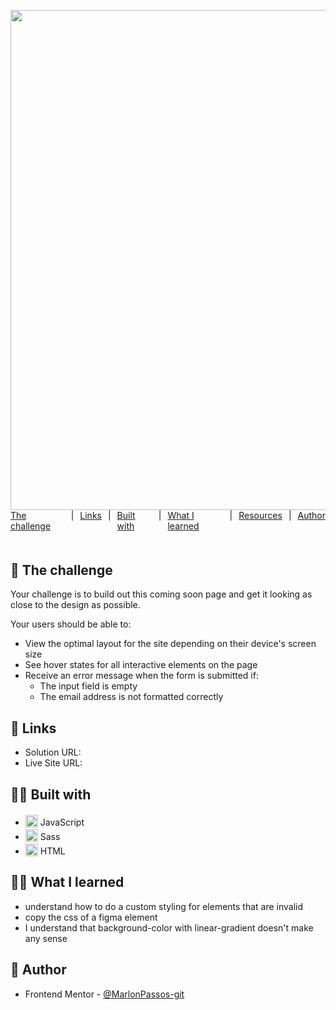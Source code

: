 
<h1 class="line-1 anim-typewriter">Base Apparel coming soon page challenge hub</h1>



<img class="img__project " src="screen.gif">

<div class="links">
    <a href="#the_challenge">The challenge</a> |
     <a href="#links">Links</a> |
      <a href="#built_with">Built with</a> |
       <a href="#what_i_learned">What I learned</a> |
       <a href="#resources">Resources</a> |
       <a href="#author">Author</a> 
</div>

<h2 id="the_challenge"> 🌋 The challenge</h2>


Your challenge is to build out this coming soon page and get it looking as close to the design as possible.

Your users should be able to:

- View the optimal layout for the site depending on their device's screen size
- See hover states for all interactive elements on the page
- Receive an error message when the form is submitted if:
    - The input field is empty
    - The email address is not formatted correctly



<h2 id="links">🔗 Links</h2>


- Solution URL: []()
- Live Site URL: []()


<h2 id="built_with">👷‍♂️ Built with</h2>


-  <img class="icon" src="https://img.icons8.com/color/20/000000/javascript--v2.png"/> JavaScript
-  <img class="icon" src="https://img.icons8.com/color/20/000000/sass-avatar.png"/> Sass
-  <img class="icon" src="https://img.icons8.com/color/20/000000/html-5--v1.png"/> HTML



<h2 id="what_i_learned">👨‍🎓 What I learned</h2>


- understand how to do a custom styling for elements that are invalid
- copy the css of a figma element
- I understand that background-color with linear-gradient doesn't make any sense



<h2 id="author">😬 Author</h2>


- Frontend Mentor - [@MarlonPassos-git](https://www.frontendmentor.io/profile/MarlonPassos-git)

<style style="display: none">
    .icon {
        transform: translateY(3px);
        width: 20px;
        height: 20px;                    
    }

    
    .links {
        display: flex;
        justify-content: center;
        gap: 10px;
        margin-bottom: 50px;
    }
    
    a {
        cursor: pointer;
        : none;
    }

    .img__project {
        width: 800px;
        margin: 0 auto;

    }

   .line-1{
    position: relative;
    top: 50%;  
    width: 100%;
    margin: 0 auto;
    font-size: 180%;
    text-align: center;
    white-space: nowrap;
    overflow: hidden;
    transform: translateY(-50%);    
}

/* Animation */
.anim-typewriter{
  animation: typewriter 4s steps(44) 1s 1 normal both
}
@keyframes typewriter{
  from{width: 0;}
  to{width: 24em;}
}


</style>